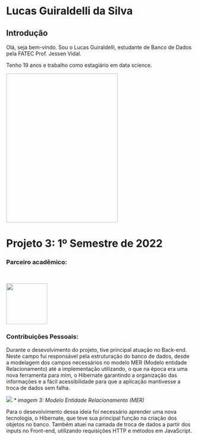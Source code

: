 # Lucas Guiraldelli da Silva

## Introdução

Olá, seja bem-vindo. Sou o Lucas Guiraldelli, estudante de Banco de Dados pela FATEC Prof. Jessen Vidal. 

Tenho 19 anos e trabalho como estagiário em data science. <br/>

<img src=" "  height="400" width="300"/> 



# Projeto 3: 1º Semestre de 2022

### Parceiro acadêmico:

<br><p align="left">
 <a href="https://www.midall.com.br/"><img src="https://user-images.githubusercontent.com/80851038/163725778-498ec2e9-e8eb-45cf-a586-848e5bb1dd97.png" width="110"/></a>
 
 
### Contribuições Pessoais:
Durante o desevolvimento do projeto, tive principal atuação no Back-end. Neste campo fui responsável pela estruturação do banco de dados, desde a modelagem dos campos necessários no modelo MER (Modelo entidade Relacionamento) até a implementação utilizando, o que na época era uma nova ferramenta para mim, o Hibernate garantindo a organização das informações e a fácil acessibilidade para que a aplicação mantivesse a troca de dados sem falha. 

<img src="https://media.discordapp.net/attachments/913534866686103573/965045708572983336/modelagem.jpeg" width=/>
<em>* imagem 3: Modelo Entidade Relacionamento (MER)</em>


Para o desevolvimento dessa ideia foi necessário aprender uma nova tecnologia, o Hibernate, que teve sua principal função na criação dos objetos no banco. Também atuei na camada de troca de dados a partir dos inputs no Front-end, utilizando requisições HTTP e métodos em JavaScript.


